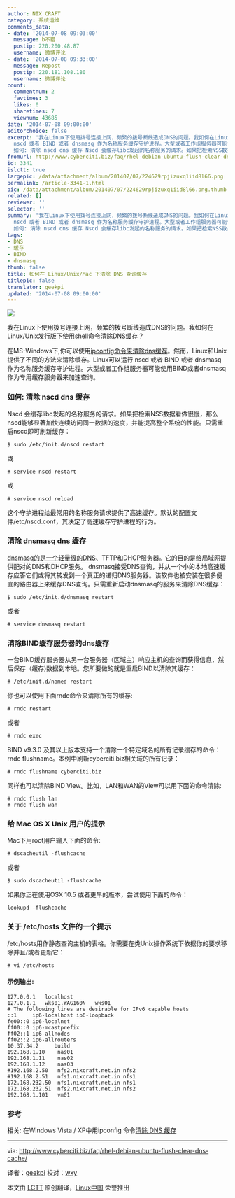 ```yaml
---
author: NIX CRAFT
category: 系统运维
comments_data:
- date: '2014-07-08 09:03:00'
  message: b不错
  postip: 220.200.48.87
  username: 微博评论
- date: '2014-07-08 09:33:00'
  message: Repost
  postip: 220.181.108.180
  username: 微博评论
count:
  commentnum: 2
  favtimes: 3
  likes: 0
  sharetimes: 7
  viewnum: 43685
date: '2014-07-08 09:00:00'
editorchoice: false
excerpt: '我在Linux下使用拨号连接上网，频繁的拨号断线造成DNS的问题。我如何在Linux/Unix发行版下使用shell命令清除DNS缓存？ 在MS-Windows下,你可以使用ipconfig命令来清除dns缓存。然而，Linux和Unix提供了不同的方法来清除缓存。Linux可以运行
  nscd 或者 BIND 或者 dnsmasq 作为名称服务缓存守护进程。大型或者工作组服务器可能使用BIND或者dnsmasq作为专用缓存服务器来加速查询。
  如何: 清除 nscd dns 缓存 Nscd 会缓存libc发起的名称服务的请求。如果把检索NSS数据看做很慢，那么nscd能够显著加快连续访问同一数据的速度，并能提高整个系统'
fromurl: http://www.cyberciti.biz/faq/rhel-debian-ubuntu-flush-clear-dns-cache/
id: 3341
islctt: true
largepic: /data/attachment/album/201407/07/224629rpjizuxq1iid8l66.png
permalink: /article-3341-1.html
pic: /data/attachment/album/201407/07/224629rpjizuxq1iid8l66.png.thumb.jpg
related: []
reviewer: ''
selector: ''
summary: '我在Linux下使用拨号连接上网，频繁的拨号断线造成DNS的问题。我如何在Linux/Unix发行版下使用shell命令清除DNS缓存？ 在MS-Windows下,你可以使用ipconfig命令来清除dns缓存。然而，Linux和Unix提供了不同的方法来清除缓存。Linux可以运行
  nscd 或者 BIND 或者 dnsmasq 作为名称服务缓存守护进程。大型或者工作组服务器可能使用BIND或者dnsmasq作为专用缓存服务器来加速查询。
  如何: 清除 nscd dns 缓存 Nscd 会缓存libc发起的名称服务的请求。如果把检索NSS数据看做很慢，那么nscd能够显著加快连续访问同一数据的速度，并能提高整个系统'
tags:
- DNS
- 缓存
- BIND
- dnsmasq
thumb: false
title: 如何在 Linux/Unix/Mac 下清除 DNS 查询缓存
titlepic: false
translator: geekpi
updated: '2014-07-08 09:00:00'
---
```


![](/data/attachment/album/201407/07/224629rpjizuxq1iid8l66.png)


我在Linux下使用拨号连接上网，频繁的拨号断线造成DNS的问题。我如何在Linux/Unix发行版下使用shell命令清除DNS缓存？


在MS-Windows下,你可以使用[ipconfig命令来清除dns缓存](http://theos.in/windows-vista/flush-dns-cache-with-ipconfig/)。然而，Linux和Unix提供了不同的方法来清除缓存。Linux可以运行 nscd 或者 BIND 或者 dnsmasq 作为名称服务缓存守护进程。大型或者工作组服务器可能使用BIND或者dnsmasq作为专用缓存服务器来加速查询。


### 如何: 清除 nscd dns 缓存


Nscd 会缓存libc发起的名称服务的请求。如果把检索NSS数据看做很慢，那么nscd能够显著加快连续访问同一数据的速度，并能提高整个系统的性能。只需重启nscd即可刷新缓存：



```
$ sudo /etc/init.d/nscd restart

```

或



```
# service nscd restart

```

或



```
# service nscd reload

```

这个守护进程给最常用的名称服务请求提供了高速缓存。默认的配置文件/etc/nscd.conf，其决定了高速缓存守护进程的行为。


### 清除 dnsmasq dns 缓存


[dnsmasq的是一个轻量级的DNS](http://www.cyberciti.biz/tips/how-do-i-improve-dns-performance-on-linuxwindows-desktop.html)、TFTP和DHCP服务器。它的目的是给局域网提供配对的DNS和DHCP服务。 dnsmasq接受DNS查询，并从一个小的本地高速缓存应答它们或将其转发到一个真正的递归DNS服务器。该软件也被安装在很多便宜的路由器上来缓存DNS查询。只需重新启动dnsmasq的服务来清除DNS缓存：



```
$ sudo /etc/init.d/dnsmasq restart

```

或者



```
# service dnsmasq restart

```

### 清除BIND缓存服务器的dns缓存


一台BIND缓存服务器从另一台服务器（区域主）响应主机的查询而获得信息，然后保存（缓存)数据到本地。您所要做的就是重启BIND以清除其缓存：



```
# /etc/init.d/named restart

```

你也可以使用下面rndc命令来清除所有的缓存:



```
# rndc restart

```

或者



```
# rndc exec

```

BIND v9.3.0 及其以上版本支持一个清除一个特定域名的所有记录缓存的命令：rndc flushname。本例中刷新cyberciti.biz相关域的所有记录：



```
# rndc flushname cyberciti.biz

```

同样也可以清除BIND View。比如，LAN和WAN的View可以用下面的命令清除:



```
# rndc flush lan
# rndc flush wan

```

### 给 Mac OS X Unix 用户的提示


Mac下用root用户输入下面的命令:



```
# dscacheutil -flushcache

```

或者



```
$ sudo dscacheutil -flushcache

```

如果你正在使用OSX 10.5 或者更早的版本，尝试使用下面的命令：



```
lookupd -flushcache

```

### 关于 /etc/hosts 文件的一个提示


/etc/hosts用作静态查询主机的表格。你需要在类Unix操作系统下依据你的要求移除并且/或者更新它：



```
# vi /etc/hosts

```

#### 示例输出:



```
127.0.0.1   localhost
127.0.1.1   wks01.WAG160N   wks01
# The following lines are desirable for IPv6 capable hosts
::1     ip6-localhost ip6-loopback
fe00::0 ip6-localnet
ff00::0 ip6-mcastprefix
ff02::1 ip6-allnodes
ff02::2 ip6-allrouters
10.37.34.2     build
192.168.1.10    nas01
192.168.1.11    nas02
192.168.1.12    nas03
#192.168.2.50   nfs2.nixcraft.net.in nfs2
#192.168.2.51   nfs1.nixcraft.net.in nfs1
172.168.232.50  nfs1.nixcraft.net.in nfs1
172.168.232.51  nfs2.nixcraft.net.in nfs2
192.168.1.101   vm01

```

### 参考


相关: 在Windows Vista / XP中用ipconfig 命令[清除 DNS 缓存](http://theos.in/windows-vista/flush-dns-cache-with-ipconfig/)




---


via: <http://www.cyberciti.biz/faq/rhel-debian-ubuntu-flush-clear-dns-cache/>


译者：[geekpi](https://github.com/geekpi) 校对：[wxy](https://github.com/wxy)


本文由 [LCTT](https://github.com/LCTT/TranslateProject) 原创翻译，[Linux中国](http://linux.cn/) 荣誉推出